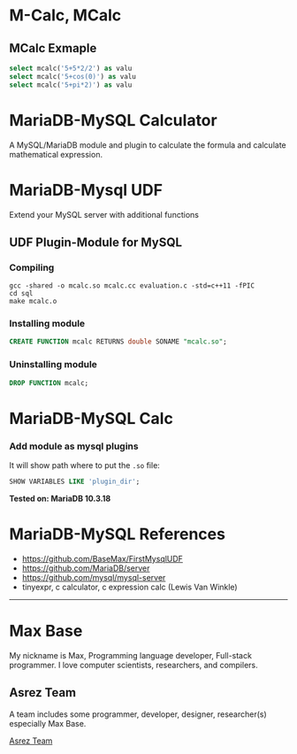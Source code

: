 # M-Calc, MCalc

## MCalc Exmaple

```sql
select mcalc('5+5*2/2') as valu
select mcalc('5+cos(0)') as valu
select mcalc('5+pi*2)') as valu
```

# MariaDB-MySQL Calculator 

A MySQL/MariaDB module and plugin to calculate the formula and calculate mathematical expression.

# MariaDB-Mysql UDF

Extend your MySQL server with additional functions

## UDF Plugin-Module for MySQL

### Compiling

```
gcc -shared -o mcalc.so mcalc.cc evaluation.c -std=c++11 -fPIC
cd sql
make mcalc.o
```

### Installing module

```sql
CREATE FUNCTION mcalc RETURNS double SONAME "mcalc.so";
```

### Uninstalling module

```sql
DROP FUNCTION mcalc;
```

# MariaDB-MySQL Calc

### Add module as mysql plugins

It will show path where to put the `.so` file:

```sql
SHOW VARIABLES LIKE 'plugin_dir';
```

**Tested on: MariaDB 10.3.18**

# MariaDB-MySQL References

- https://github.com/BaseMax/FirstMysqlUDF
- https://github.com/MariaDB/server
- https://github.com/mysql/mysql-server
- tinyexpr, c calculator, c expression calc (Lewis Van Winkle)

---------

# Max Base

My nickname is Max, Programming language developer, Full-stack programmer. I love computer scientists, researchers, and compilers.

## Asrez Team

A team includes some programmer, developer, designer, researcher(s) especially Max Base.

[Asrez Team](https://www.asrez.com/)
